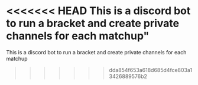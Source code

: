 <<<<<<< HEAD
This is a discord bot to run a bracket and create private channels for each matchup"
=======
This is a discord bot to run a bracket and create private channels for each matchup
>>>>>>> dda854f653a618d685d4fce803a13426889576b2
